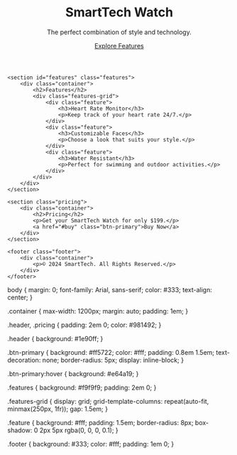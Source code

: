 <!DOCTYPE html>
<html lang="en">
<head>
    <meta charset="UTF-8">
    <meta name="viewport" content="width=device-width, initial-scale=1.0">
    <title>Smartwatch Landing Page</title>
    <link rel="stylesheet" href="styles.css">
</head>
<body>
    <header class="header">
        <div class="container">
            <h1>SmartTech Watch</h1>
            <p>The perfect combination of style and technology.</p>
            <a href="#features" class="btn-primary">Explore Features</a>
        </div>
    </header>

    <section id="features" class="features">
        <div class="container">
            <h2>Features</h2>
            <div class="features-grid">
                <div class="feature">
                    <h3>Heart Rate Monitor</h3>
                    <p>Keep track of your heart rate 24/7.</p>
                </div>
                <div class="feature">
                    <h3>Customizable Faces</h3>
                    <p>Choose a look that suits your style.</p>
                </div>
                <div class="feature">
                    <h3>Water Resistant</h3>
                    <p>Perfect for swimming and outdoor activities.</p>
                </div>
            </div>
        </div>
    </section>

    <section class="pricing">
        <div class="container">
            <h2>Pricing</h2>
            <p>Get your SmartTech Watch for only $199.</p>
            <a href="#buy" class="btn-primary">Buy Now</a>
        </div>
    </section>

    <footer class="footer">
        <div class="container">
            <p>© 2024 SmartTech. All Rights Reserved.</p>
        </div>
    </footer>
</body>
</html>
body {
    margin: 0;
    font-family: Arial, sans-serif;
    color: #333;
    text-align: center;
}

.container {
    max-width: 1200px;
    margin: auto;
    padding: 1em;
}

.header, .pricing {
    padding: 2em 0;
    color: #981492;
}

.header {
    background: #1e90ff;
}

.btn-primary {
    background: #ff5722;
    color: #fff;
    padding: 0.8em 1.5em;
    text-decoration: none;
    border-radius: 5px;
    display: inline-block;
}

.btn-primary:hover {
    background: #e64a19;
}

.features {
    background: #f9f9f9;
    padding: 2em 0;
}

.features-grid {
    display: grid;
    grid-template-columns: repeat(auto-fit, minmax(250px, 1fr));
    gap: 1.5em;
}

.feature {
    background: #fff;
    padding: 1.5em;
    border-radius: 8px;
    box-shadow: 0 2px 5px rgba(0, 0, 0, 0.1);
}

.footer {
    background: #333;
    color: #fff;
    padding: 1em 0;
}
